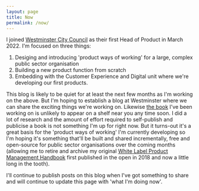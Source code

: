 ```yaml
---
layout: page
title: Now
permalink: /now/
---
```


I joined [Westminster City Council](https://www.westminster.gov.uk/) as their first Head of Product in March 2022. I'm focused on three things:

1. Desiging and introducing 'product ways of working' for a large, complex public sector organisation
2. Building a new product function from scratch
3. Embedding with the Customer Experience and Digital unit where we're developing our first products.

This blog is likely to be quiet for at least the next few months as I'm working on the above. But I'm hoping to establish a blog at Westminster where we can share the exciting things we're working on. Likewise [the book](https://scottcolfer.com/2020/08/23/book-update-beginning-end.html) I've been working on is unlikely to appear on a shelf near you any time soon. I did a lot of research and the amount of effort required to self-publish and publicise a book is not something I'm up for right now. But it turns-out it's a great basis for the 'product ways of working' I'm currently developing so I'm hoping it's something that'll be built and shared incrementally, free and open-source for public sector organisations over the coming months (allowing me to retire and archive my original [White Label Product Management Handbook](https://scottcolfer.com/product-management-handbook/) first published in the open in 2018 and now a little long in the tooth).

I'll continue to publish posts on this blog when I've got something to share and will continue to update this page with 'what I'm doing now'. 
